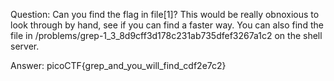 Question:
Can you find the flag in file[1]? This would be really obnoxious to look
through by hand, see if you can find a faster way. You can also find the file
in /problems/grep-1_3_8d9cff3d178c231ab735dfef3267a1c2 on the shell server.

Answer:
picoCTF{grep_and_you_will_find_cdf2e7c2}


